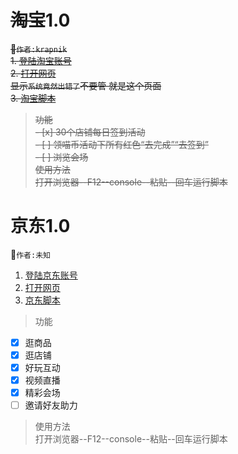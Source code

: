 # ~~淘宝~~1.0
~~:raised_hands:`作者:krapnik`~~  
~~1. [登陆淘宝账号](https://main.m.taobao.com/mytaobao/index.html)~~  
~~2. [打开网页](https://market.m.taobao.com/app/tb-source-app/campaign/pages/index)~~  
~~显示`系统竟然出错了`不要管 就是这个页面~~  
~~3. [淘宝脚本](/淘宝喵币脚本.txt)~~  
> ~~功能~~  
~~- [x] 30个店铺每日签到活动~~  
~~- [ ] 领喵币活动下所有红色“去完成”“去签到”~~  
~~- [ ] 浏览会场~~  
> ~~使用方法~~  
~~打开浏览器--F12--console--粘贴--回车运行脚本~~  
  
# 京东1.0  
:raised_hands:`作者:未知`  
1. [登陆京东账号](https://www.jd.com/)  
2. [打开网页](https://happy.m.jd.com/babelDiy/GZWVJFLMXBQVEBDQZWMY/XJf8bH6oXDWSgS91daDJzXh9bU7/index.html#/failback)  
3. [京东脚本](/京东养红包脚本.txt)  
> 功能  
- [x] 逛商品  
- [x] 逛店铺    
- [x] 好玩互动  
- [x] 视频直播  
- [x] 精彩会场 
- [ ] 邀请好友助力  
> 使用方法  
打开浏览器--F12--console--粘贴--回车运行脚本
